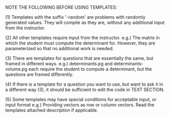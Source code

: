 NOTE THE FOLLOWING BEFORE USING TEMPLATES:

(1) Templates with the suffix '-random' are problems with randomly generated
    values. They will compile as they are, without any additional input
    from the instructor.

(2) All other templates require input from the instructor.
    e.g.) The matrix in which the student must compute the determinant for.
    However, they are parameterized so that no additional work is needed.

(3) There are templates for questions that are essentially the same, but framed 
    in different ways.
    e.g.) determinants.pg and determinants-volume.pg each require the student to
    compute a determinant, but the questions are framed differently.

(4) If there is a template for a question you want to use, but want to ask it in 
    a different way (3), it should be sufficient to edit the code in TEXT SECTION.

(5) Some templates may have special conditions for acceptable input, or input format
    e.g.) Providing vectors as row or column vectors. Read the templates attached
    description if applicable.
